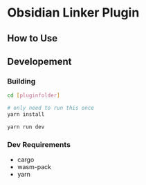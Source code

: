 # Obsidian Linker Plugin

## How to Use

## Developement

### Building

```bash
cd [pluginfolder]

# only need to run this once
yarn install

yarn run dev
```

### Dev Requirements

- cargo
- wasm-pack
- yarn
